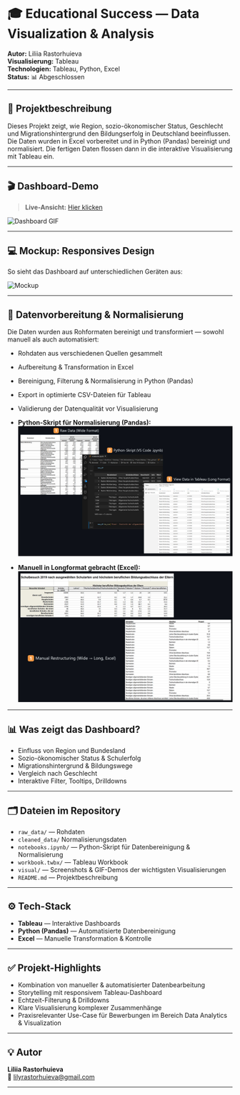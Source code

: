# 🎓 Educational Success — Data Visualization & Analysis

**Autor:** Liliia Rastorhuieva  
**Visualisierung:** Tableau  
**Technologien:** Tableau, Python, Excel  
**Status:** 📊 Abgeschlossen

---

## 📌 Projektbeschreibung

Dieses Projekt zeigt, wie Region, sozio-ökonomischer Status, Geschlecht und Migrationshintergrund den Bildungserfolg in Deutschland beeinflussen.  
Die Daten wurden in Excel vorbereitet und in Python (Pandas) bereinigt und normalisiert. Die fertigen Daten flossen dann in die interaktive Visualisierung mit Tableau ein.

---

## 🎬 Dashboard-Demo

> **Live-Ansicht:** [Hier klicken](https://public.tableau.com/views/BildungserfolginDeutschlandRegionalesozialeundmigrationsbedingteUngleichheiten_/RegionaleBildungsunterschiedeinDeutschlandEntwicklung20132022_?:language=en-US&:sid=&:redirect=auth&:display_count=n&:origin=viz_share_link)

![Dashboard GIF](visual/animation.gif)

---

## 💻 Mockup: Responsives Design

So sieht das Dashboard auf unterschiedlichen Geräten aus:

![Mockup](visual/responsive.jpg) 

---

## 🧹 Datenvorbereitung & Normalisierung

Die Daten wurden aus Rohformaten bereinigt und transformiert — sowohl manuell als auch automatisiert:

- Rohdaten aus verschiedenen Quellen gesammelt  
- Aufbereitung & Transformation in Excel  
- Bereinigung, Filterung & Normalisierung in Python (Pandas)  
- Export in optimierte CSV-Dateien für Tableau  
- Validierung der Datenqualität vor Visualisierung  

- **Python-Skript für Normalisierung (Pandas):**  
  ![Python Normalized](visual/ETL_1.jpg)
  
- **Manuell in Longformat gebracht (Excel):**  
  ![Manual Longformat](visual/ETL_2.jpg)

---

## 📊 Was zeigt das Dashboard?

- Einfluss von Region und Bundesland
- Sozio-ökonomischer Status & Schulerfolg
- Migrationshintergrund & Bildungswege
- Vergleich nach Geschlecht
- Interaktive Filter, Tooltips, Drilldowns

---

## 🗂️ Dateien im Repository

- `raw_data/` — Rohdaten
- `cleaned_data/` Normalisierungsdaten
- `notebooks.ipynb/` — Python-Skript für Datenbereinigung & Normalisierung
- `workbook.twbx/` — Tableau Workbook 
- `visual/` — Screenshots & GIF-Demos der wichtigsten Visualisierungen
- `README.md` — Projektbeschreibung

---

## ⚙️ Tech-Stack

- **Tableau** — Interaktive Dashboards
- **Python (Pandas)** — Automatisierte Datenbereinigung
- **Excel** — Manuelle Transformation & Kontrolle

---

## ✅ Projekt-Highlights

- Kombination von manueller & automatisierter Datenbearbeitung  
- Storytelling mit responsivem Tableau-Dashboard  
- Echtzeit-Filterung & Drilldowns  
- Klare Visualisierung komplexer Zusammenhänge  
- Praxisrelevanter Use-Case für Bewerbungen im Bereich Data Analytics & Visualization  

---

## 💡 Autor

**Liliia Rastorhuieva**  
📧 lilyrastorhuieva@gmail.com

---

